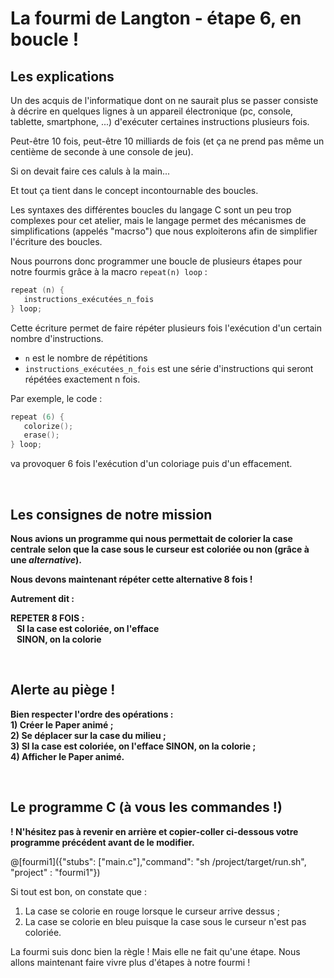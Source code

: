 # La fourmi de Langton - étape 6, en boucle !

## Les explications

Un des acquis de l'informatique dont on ne saurait plus se passer consiste à décrire en quelques lignes à un appareil électronique (pc, console, tablette, smartphone, ...) d'exécuter certaines instructions plusieurs fois.

Peut-être 10 fois, peut-être 10 milliards de fois (et ça ne prend pas même un centième de seconde à une console de jeu).

Si on devait faire ces caluls à la main...

Et tout ça tient dans le concept incontournable des boucles.

Les syntaxes des différentes boucles du langage C sont un peu trop complexes pour cet atelier, mais le langage permet des mécanismes de simplifications (appelés "macrso") que nous exploiterons afin de simplifier l'écriture des boucles.

Nous pourrons donc programmer une boucle de plusieurs étapes pour notre fourmis grâce à la macro `repeat(n) loop` :

```C
repeat (n) {
   instructions_exécutées_n_fois
} loop;
```

Cette écriture permet de faire répéter plusieurs fois l'exécution d'un certain nombre d'instructions.

- `n` est le nombre de répétitions
- `instructions_exécutées_n_fois` est une série d'instructions qui seront répétées exactement n fois.

Par exemple, le code :

```C
repeat (6) {
   colorize();
   erase();
} loop;
```

va provoquer 6 fois l'exécution d'un coloriage puis d'un effacement.

<br />

## Les consignes de notre mission

**Nous avions un programme qui nous permettait de colorier la case centrale selon que la case sous le curseur est coloriée ou non (grâce à une *alternative*).**

**Nous devons maintenant répéter cette alternative 8 fois !**

**Autrement dit :**

**REPETER 8 FOIS :<br />
&nbsp;&nbsp;&nbsp;SI la case est coloriée, on l'efface<br />
&nbsp;&nbsp;&nbsp;SINON, on la colorie**

<br />

## Alerte au piège !

**Bien respecter l'ordre des opérations :**<br />
**1) Créer le Paper animé ;**<br />
**2) Se déplacer sur la case du milieu ;**<br />
**3) SI la case est coloriée, on l'efface SINON, on la colorie ;**<br />
**4) Afficher le Paper animé.**

<br />

## Le programme C (à vous les commandes !)

**! N'hésitez pas à revenir en arrière et copier-coller ci-dessous votre programme précédent avant de le modifier.**

@[fourmi1]({"stubs": ["main.c"],"command": "sh /project/target/run.sh", "project" : "fourmi1"})

Si tout est bon, on constate que :

1) La case se colorie en rouge lorsque le curseur arrive dessus ;
2) La case se colorie en bleu puisque la case sous le curseur n'est pas coloriée.

La fourmi suis donc bien la règle ! Mais elle ne fait qu'une étape. Nous allons maintenant faire vivre plus d'étapes à notre fourmi !
